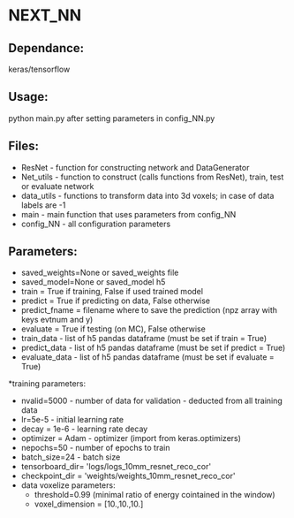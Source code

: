 # NEXT_NN
## Dependance:

keras/tensorflow

## Usage:

python main.py after setting parameters in config_NN.py

## Files:

* ResNet - function for constructing network and DataGenerator
* Net_utils - function to construct (calls functions from ResNet), train, test or evaluate network
* data_utils - functions to transform data into 3d voxels; in case of data labels are -1
* main - main function that uses parameters from config_NN
* config_NN - all configuration parameters 

## Parameters: 

* saved_weights=None or saved_weights file                                                                                                                       
* saved_model=None or saved_model h5                                     
* train = True if training, False if used trained model                                                                                                                           
* predict = True if predicting on data, False otherwise                                                                                                                        
* predict_fname = filename where to save the prediction (npz array with keys evtnum and y)                 
* evaluate = True if testing (on MC), False otherwise                                                                                                                        
* train_data  - list of h5 pandas dataframe (must be set if train = True)                                                                                                                                                                                                                    
* predict_data - list of h5 pandas dataframe   (must be set if predict = True) 
* evaluate_data - list of h5 pandas dataframe   (must be set if evaluate = True) 

*training parameters:
  * nvalid=5000 - number of data for validation - deducted from all training data                                                                                                                             
  * lr=5e-5     - initial learning rate                                                                                                                             
  * decay = 1e-6    - learning rate decay                                                                                                                        
  * optimizer = Adam  - optimizer (import from keras.optimizers)                                                                                                                       
  * nepochs=50  - number of epochs to train                                                                                                                           
  * batch_size=24   - batch size                                                                                                                        
  * tensorboard_dir= 'logs/logs_10mm_resnet_reco_cor'                                                                                       
  * checkpoint_dir = 'weights/weights_10mm_resnet_reco_cor'    
* data voxelize parameters:  
  * threshold=0.99   (minimal ratio of energy cointained in the window)                                                                                                                       
  * voxel_dimension  = [10.,10.,10.]                                                                                                                                                                                                       
  
